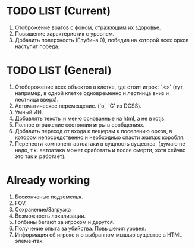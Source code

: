 # TODO LIST (Current)

1. Отоброжение врагов с фоном, отражющим их здоровье.
2. Повышение характеристик с уровнем.
3. Добавить поверхность (Глубина 0), победив на которой всех орков наступит победа.

# TODO LIST (General)

1. Отоборожение всех объектов в клетке, где стоит игрок: '.<>' (тут, например, в одной клетке одновременно и лестница вниз и лестница вверх).
2. Автоматическое перемещение. ('o', 'G' из DCSS).
5. Умный ИИ.
6. Добавлять тексты и меню основанные на html, а не в rotjs.
7. Полное отражение состояния игры в сообщениях.
8. Добавить переход от входа к пещерам к поселению орков, в котором непосредственно и необходимо спасти экипаж коробля.
5. Перенести компонент автоатаки в сущность существа. (думаю не надо, т.к. автоатака может сработать и после смерти, хотя сейчас это так и работает).

# Already working

1. Бесконченые подземелья.
2. FOV.
3. Сохранение/Загрузка
4. Возможность локализации.
5. Голбины бегают за игроком и дерутся.
6. Получение опыта за убийства. Повышения уровня.
7. Информация об игроке и о выбранном мышью существе в HTML элементах.
